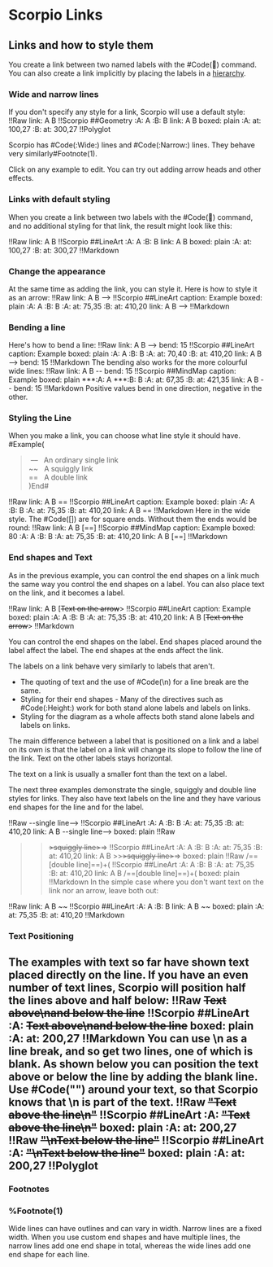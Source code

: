 # Scorpio Links
## Links and how to style them

You create a link between two named labels with the #Code(:link:) command. You can also create a link implicitly by placing the labels in a [hierarchy](scorpio_connections).  

### Wide and narrow lines

If you don't specify any style for a link, Scorpio will use a default style:
!!Raw
link: A B
!!Scorpio
##Geometry
:A: A
:B: B
link: A B
boxed: plain
:A: at: 100,27
:B: at: 300,27
!!Polyglot

Scorpio has #Code(:Wide:) lines and #Code(:Narrow:) lines. They behave very similarly#Footnote(1).

Click on any example to edit.  You can try out adding arrow heads and other effects.

### Links with default styling

When you create a link between two labels with the #Code(:link:) command, and no additional styling for that link, the result might look like this:

!!Raw
link: A B
!!Scorpio
##LineArt
:A: A
:B: B
link: A B
boxed: plain
:A: at: 100,27
:B: at: 300,27
!!Markdown

### Change the appearance
At the same time as adding the link, you can style it.  Here is how to style it as an arrow:
!!Raw
link: A B -->
!!Scorpio
##LineArt
caption: Example
boxed: plain
:A: A
:B: B
:A: at: 75,35
:B: at: 410,20
link: A B -->
!!Markdown
### Bending a line
Here's how to bend a line:
!!Raw
link: A B -->
bend: 15
!!Scorpio
##LineArt
caption: Example
boxed: plain
:A: A
:B: B
:A: at: 70,40
:B: at: 410,20
link: A B -->
bend: 15
!!Markdown
The bending also works for the more colourful wide lines:
!!Raw
link: A B --
bend: 15
!!Scorpio
##MindMap
caption: Example
boxed: plain
***:A: A
***:B: B
:A: at: 67,35
:B: at: 421,35
link: A B --
bend: 15
!!Markdown
Positive values bend in one direction, negative in the other.

### Styling the Line
When you make a link, you can choose what line style it should have.
#Example(
> &nbsp;&ndash;&ndash; &nbsp; An ordinary single link<br> ~~ &nbsp; A squiggly link<br> == &nbsp; A double link  
)End#

!!Raw
link: A B ==
!!Scorpio
##LineArt
caption: Example
boxed: plain
:A: A
:B: B
:A: at: 75,35
:B: at: 410,20
link: A B ==
!!Markdown
Here in the wide style. The #Code([]) are for square ends. Without them the ends would be round:
!!Raw
link: A B [==]
!!Scorpio
##MindMap
caption: Example
boxed: 80
:A: A
:B: B
:A: at: 75,35
:B: at: 410,20
link: A B [==]
!!Markdown

### End shapes and Text
As in the previous example, you can control the end shapes on a link much the same way you control the end shapes on a label. You can also place text on the link, and it becomes a label.

!!Raw
link: A B [~~Text on the arrow~~>
!!Scorpio
##LineArt
caption: Example
boxed: plain
:A: A
:B: B
:A: at: 75,35
:B: at: 410,20
link: A B [~~Text on the arrow~~>
!!Markdown

You can control the end shapes on the label.  End shapes placed around the label affect the label. The end shapes at the ends affect the link.

The labels on a link behave very similarly to labels that aren't. 

* The quoting of text and the use of #Code(\n) for a line break are the same.
* Styling for their end shapes - Many of the directives such as #Code(:Height:) work for both stand alone labels and labels on links.
* Styling for the diagram as a whole affects both stand alone labels and labels on links.

The main difference between a label that is positioned on a link and a label on its own is that the label on a link will change its slope to follow the line of the link.  Text on the other labels stays horizontal.  

The text on a link is usually a smaller font than the text on a label.

The next three examples demonstrate the single, squiggly and double line styles for links. They also have text labels on the line and they have various end shapes for the line and for the label.

!!Raw
 --single line-->
!!Scorpio
##LineArt
:A: A
:B: B
:A: at: 75,35
:B: at: 410,20
link: A B --single line-->
boxed: plain
!!Raw
 >>~~>squiggly line>~~=>
!!Scorpio
##LineArt
:A: A
:B: B
:A: at: 75,35
:B: at: 410,20
link: A B >>~~>squiggly line>~~=>
boxed: plain
!!Raw
/==[double line]==)+(
!!Scorpio
##LineArt
:A: A
:B: B
:A: at: 75,35
:B: at: 410,20
link: A B /==[double line]==)+(
boxed: plain
!!Markdown
In the simple case where you don't want text on the link nor an arrow, leave both out:

!!Raw
link: A B ~~
!!Scorpio
##LineArt
:A: A
:B: B
link: A B ~~
boxed: plain
:A: at: 75,35
:B: at: 410,20
!!Markdown

### Text Positioning

The examples with text so far have shown text placed directly on the line. If you have an even number of text lines, Scorpio will position half the lines above and half below:
!!Raw
 ~~Text above\nand below the line~~
!!Scorpio
##LineArt
:A: ~~Text above\nand below the line~~
boxed: plain
:A: at: 200,27
!!Markdown
You can use \n as a line break, and so get two lines, one of which is blank. As shown below you can position the text above or below the line by adding the blank line. Use #Code("") around your text, so that Scorpio knows that \n is part of the text.
!!Raw
 ~~"Text above the line\n"~~
!!Scorpio
##LineArt
:A: ~~"Text above the line\n"~~
boxed: plain
:A: at: 200,27
!!Raw
 ~~"\nText below the line"~~
!!Scorpio
##LineArt
:A: ~~"\nText below the line"~~
boxed: plain
:A: at: 200,27
!!Polyglot
----
### Footnotes

### %Footnote(1)
Wide lines can have outlines and can vary in width. Narrow lines are a fixed width. When you use custom end shapes and have multiple lines, the narrow lines add one end shape in total, whereas the wide lines add one end shape for each line.

